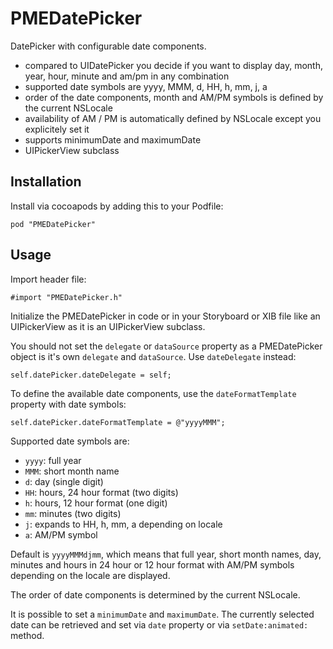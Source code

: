 PMEDatePicker
=========
DatePicker with configurable date components.

* compared to UIDatePicker you decide if you want to display day, month, year, hour, minute and am/pm in any combination
* supported date symbols are yyyy, MMM, d, HH, h, mm, j, a
* order of the date components, month and AM/PM symbols is defined by the current NSLocale
* availability of AM / PM is automatically defined by NSLocale except you explicitely set it
* supports minimumDate and maximumDate
* UIPickerView subclass

## Installation
Install via cocoapods by adding this to your Podfile:

	pod "PMEDatePicker"

## Usage
Import header file:

	#import "PMEDatePicker.h"
	
Initialize the PMEDatePicker in code or in your Storyboard or XIB file like an UIPickerView as it is an UIPickerView subclass.

You should not set the `delegate` or `dataSource` property as a PMEDatePicker object is it's own `delegate` and `dataSource`. Use `dateDelegate` instead:

	self.datePicker.dateDelegate = self;
	
To define the available date components, use the `dateFormatTemplate` property with date symbols:

	self.datePicker.dateFormatTemplate = @"yyyyMMM";

Supported date symbols are:

* `yyyy`: full year
* `MMM`: short month name
* `d`: day (single digit)
* `HH`: hours, 24 hour format (two digits)
* `h`: hours, 12 hour format (one digit)
* `mm`: minutes (two digits)
* `j`: expands to HH, h, mm, a depending on locale
* `a`: AM/PM symbol

Default is `yyyyMMMdjmm`, which means that full year, short month names, day, minutes and hours in 24 hour or 12 hour format with AM/PM symbols depending on the locale are displayed.

The order of date components is determined by the current NSLocale.

It is possible to set a `minimumDate` and `maximumDate`. The currently selected date can be retrieved and set via `date` property or via `setDate:animated:` method.